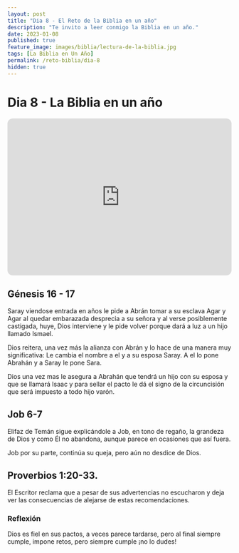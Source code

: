```yaml
---
layout: post
title: "Dia 8 - El Reto de la Biblia en un año"
description: "Te invito a leer conmigo la Biblia en un año."
date: 2023-01-08
published: true
feature_image: images/biblia/lectura-de-la-biblia.jpg
tags: [La Biblia en Un Año]
permalink: /reto-biblia/dia-8
hidden: true
---
```


# Dia 8 - La Biblia en un año
<iframe style="border-radius:12px" src="https://open.spotify.com/embed/episode/0l25ygfoEHq5am3GNpHHN3?utm_source=generator" width="100%" height="352" frameBorder="0" allowfullscreen="" allow="autoplay; clipboard-write; encrypted-media; fullscreen; picture-in-picture" loading="lazy"></iframe>

## Génesis 16 - 17
Saray viendose entrada en años le pide a Abrán tomar a su esclava Agar y Agar al quedar embarazada desprecia a su señora y al verse posiblemente castigada, huye, Dios interviene y le pide volver porque dará a luz a un hijo llamado Ismael.

Dios reitera, una vez más la alianza con Abrán y lo hace de una manera muy significativa: Le cambia el nombre a el y a su esposa Saray. A el lo pone Abrahán y a Saray le pone Sara.

Dios una vez mas le asegura a Abrahán que tendrá un hijo con su esposa y que se llamará Isaac y para sellar el pacto le dá el signo de la circuncisión que será impuesto a todo hijo varón.

## Job 6-7
Elifaz de Temán sigue explicándole a Job, en tono de regaño, la grandeza de Dios y como Él no abandona, aunque parece en ocasiones que así fuera.

Job por su parte, continúa su queja, pero aún no desdice de Dios.

## Proverbios 1:20-33.
El Escritor reclama que a pesar de sus advertencias no escucharon y deja ver las consecuencias de alejarse de estas recomendaciones.

### Reflexión
Dios es fiel en sus pactos, a veces parece tardarse, pero al final siempre cumple, impone retos, pero siempre cumple ¡no lo dudes!